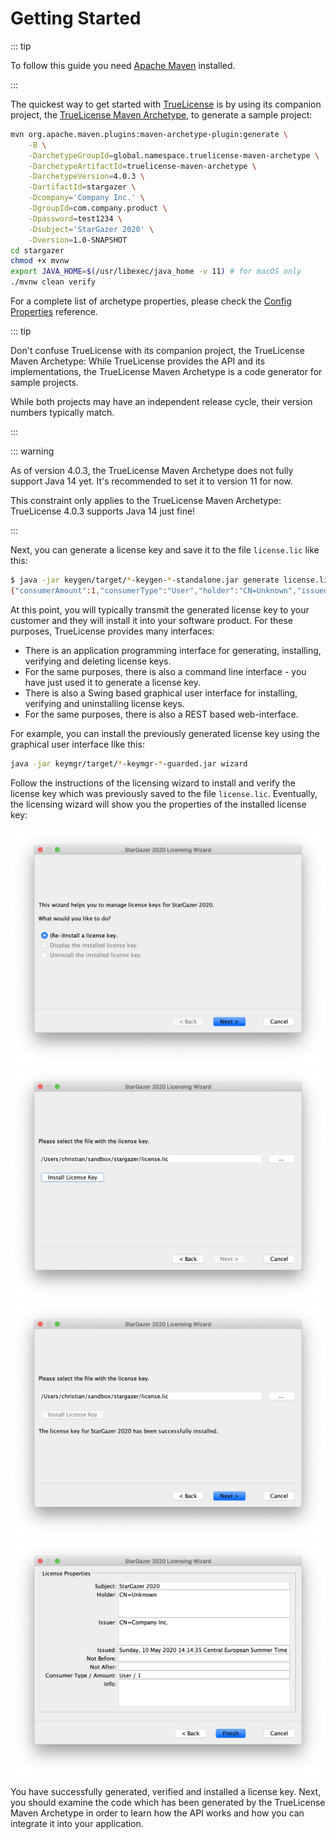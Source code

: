 # Getting Started

::: tip

To follow this guide you need [Apache Maven](https://maven.apache.org) installed.

:::

The quickest way to get started with [TrueLicense](https://github.com/christian-schlichtherle/truelicense) is by using
its companion project, the
[TrueLicense Maven Archetype](https://github.com/christian-schlichtherle/truelicense-maven-archetype), to generate a
sample project:

``` bash
mvn org.apache.maven.plugins:maven-archetype-plugin:generate \
    -B \
    -DarchetypeGroupId=global.namespace.truelicense-maven-archetype \
    -DarchetypeArtifactId=truelicense-maven-archetype \
    -DarchetypeVersion=4.0.3 \
    -DartifactId=stargazer \
    -Dcompany='Company Inc.' \
    -DgroupId=com.company.product \
    -Dpassword=test1234 \
    -Dsubject='StarGazer 2020' \
    -Dversion=1.0-SNAPSHOT
cd stargazer
chmod +x mvnw
export JAVA_HOME=$(/usr/libexec/java_home -v 11) # for macOS only
./mvnw clean verify
```

For a complete list of archetype properties, please check the [Config Properties](/reference/config-properties)
reference.

::: tip

Don't confuse TrueLicense with its companion project, the TrueLicense Maven Archetype:
While TrueLicense provides the API and its implementations, the TrueLicense Maven Archetype is a code generator for
sample projects.

While both projects may have an independent release cycle, their version numbers typically match.

:::

::: warning

As of version 4.0.3, the TrueLicense Maven Archetype does not fully support Java 14 yet.
It's recommended to set it to version 11 for now. 

This constraint only applies to the TrueLicense Maven Archetype:
TrueLicense 4.0.3 supports Java 14 just fine!

:::

Next, you can generate a license key and save it to the file `license.lic` like this:

``` bash
$ java -jar keygen/target/*-keygen-*-standalone.jar generate license.lic -output -
{"consumerAmount":1,"consumerType":"User","holder":"CN=Unknown","issued":1565085418292,"issuer":"CN=Company Inc.","subject":"StarGazer 2020"}
```

At this point, you will typically transmit the generated license key to your customer and they will install it into
your software product.
For these purposes, TrueLicense provides many interfaces:

+ There is an application programming interface for generating, installing, verifying and deleting license keys.
+ For the same purposes, there is also a command line interface - you have just used it to generate a license key.
+ There is also a Swing based graphical user interface for installing, verifying and uninstalling license keys.  
+ For the same purposes, there is also a REST based web-interface.

For example, you can install the previously generated license key using the graphical user interface like this:

``` bash
java -jar keymgr/target/*-keymgr-*-guarded.jar wizard
```

Follow the instructions of the licensing wizard to install and verify the license key which was previously saved to the
file `license.lic`.
Eventually, the licensing wizard will show you the properties of the installed license key:

![Licensing Wizard Step 1](/image/wizard-1.png)
![Licensing Wizard Step 2](/image/wizard-2.png)
![Licensing Wizard Step 3](/image/wizard-3.png)
![Licensing Wizard Step 4](/image/wizard-4.png)

You have successfully generated, verified and installed a license key.
Next, you should examine the code which has been generated by the TrueLicense Maven Archetype in order to learn how the
API works and how you can integrate it into your application.
